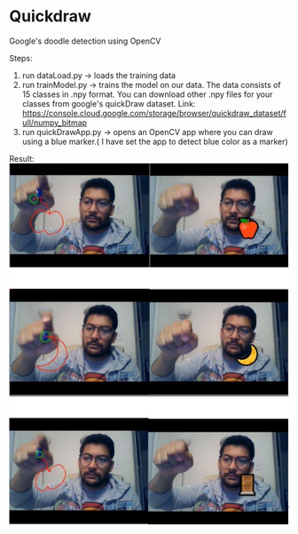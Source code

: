 # Quickdraw
Google's doodle detection using OpenCV

Steps:
1. run dataLoad.py -> loads the training data
2. run trainModel.py -> trains the model on our data. The data consists of 15 classes in .npy format. You can download other .npy files for your classes from google's quickDraw dataset. Link: https://console.cloud.google.com/storage/browser/quickdraw_dataset/full/numpy_bitmap
3. run quickDrawApp.py -> opens an OpenCV app where you can draw using a blue marker.( I have set the app to detect blue color as a marker)

Result:
![alt text](/testingClasses.JPG)
